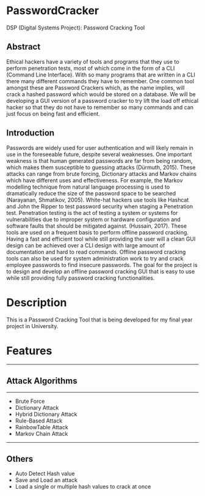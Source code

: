 # PasswordCracker
DSP (Digital Systems Project): Password Cracking Tool

## Abstract 

Ethical hackers have a variety of tools and programs that they use to perform penetration tests, most of which come in the form of a CLI (Command Line Interface). With so many programs that are written in a CLI there many different commands they have to remember. One common tool amongst these are Password Crackers which, as the name implies, will crack a hashed password which would be stored on a database. We will be developing a GUI version of a password cracker to try lift the load off ethical hacker so that they do not have to remember so many commands and can just focus on being fast and efficient. 

## Introduction
Passwords are widely used for user authentication and will likely remain in use in the foreseeable future, despite several weaknesses. One important weakness is that human generated passwords are far from being random, which makes them susceptible to guessing attacks (Dürmuth, 2015). These attacks can range from brute forcing, Dictionary attacks and Markov chains which have different uses and effectiveness. For example, the Markov modelling technique from natural language processing is used to dramatically reduce the size of the password space to be searched (Narayanan, Shmatikov, 2005). White-hat hackers use tools like Hashcat and John the Ripper to test password security when staging a Penetration test. Penetration testing is the act of testing a system or systems for vulnerabilities due to improper system or hardware configuration and software faults that should be mitigated against. (Hussain, 2017). These tools are used on a frequent basis to perform offline password cracking. Having a fast and efficient tool while still providing the user will a clean GUI design can be achieved over a CLI design with large amount of documentation and hard to read commands. Offline password cracking tools can also be used for system administration work to try and crack employee passwords to find insecure passwords. The goal for the project is to design and develop an offline password cracking GUI that is easy to use while still providing fully password cracking functionalities. 


# Description
This is a Password Cracking Tool that is being developed for my final year project in University.

# Features
-----------------------
## Attack Algorithms 
-----------------------
- Brute Force
- Dictionary Attack
- Hybrid Dictionary Attack
- Rule-Based Attack
- RainbowTable Attack
- Markov Chain Attack

-----------------------
## Others
- Auto Detect Hash value
- Save and Load an attack
- Load a single or multiple hash values to crack at once

